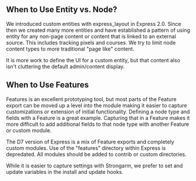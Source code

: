 ## When to Use Entity vs. Node?

We introduced custom entities with express_layout in Express 2.0.  Since then we created many more entities and have established a pattern of using entity for any non-page content or content that is linked to an external source.  This includes tracking pixels and courses.  We try to limit node content types to more traditional "page like" content. 

It is more work to define the UI for a custom entity, but that content also isn't cluttering the default admin/content display.

## When to Use Features

Features is an excellent prototyping tool, but most parts of the Feature export can be moved up a level into the module making it easier to capture customizations or extension of initial functionality.  Defining a node type and fields with a Feature is a great example.  Capturing that in a Feature makes it more difficult to add additional fields to that node type with another Feature or custom module.

The D7 version of Express is a mix of Feature exports and completely custom modules. Use of the "features" directory within Express is depredated.  All modules should be added to contrib or custom directories.

While it is easier to capture settings with Strongarm, we prefer to set and update variables in the install and update hooks.

